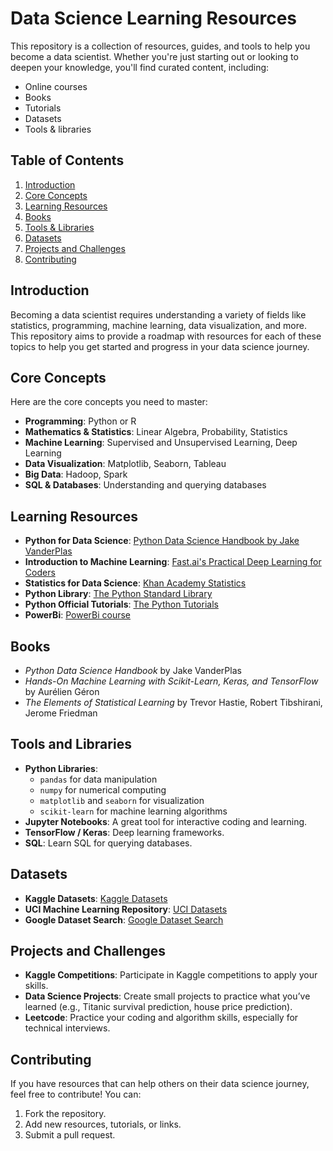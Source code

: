 # Data Science Learning Resources

This repository is a collection of resources, guides, and tools to help you become a data scientist. Whether you're just starting out or looking to deepen your knowledge, you'll find curated content, including:
- Online courses
- Books
- Tutorials
- Datasets
- Tools & libraries

## Table of Contents
1. [Introduction](#introduction)
2. [Core Concepts](#core-concepts)
3. [Learning Resources](#learning-resources)
4. [Books](#books)
5. [Tools & Libraries](#tools-and-libraries)
6. [Datasets](#datasets)
7. [Projects and Challenges](#projects-and-challenges)
8. [Contributing](#contributing)

## Introduction

Becoming a data scientist requires understanding a variety of fields like statistics, programming, machine learning, data visualization, and more. This repository aims to provide a roadmap with resources for each of these topics to help you get started and progress in your data science journey.

## Core Concepts

Here are the core concepts you need to master:
- **Programming**: Python or R
- **Mathematics & Statistics**: Linear Algebra, Probability, Statistics
- **Machine Learning**: Supervised and Unsupervised Learning, Deep Learning
- **Data Visualization**: Matplotlib, Seaborn, Tableau
- **Big Data**: Hadoop, Spark
- **SQL & Databases**: Understanding and querying databases

## Learning Resources

- **Python for Data Science**: [Python Data Science Handbook by Jake VanderPlas](https://jakevdp.github.io/PythonDataScienceHandbook/)
- **Introduction to Machine Learning**: [Fast.ai's Practical Deep Learning for Coders](https://course.fast.ai/)
- **Statistics for Data Science**: [Khan Academy Statistics](https://www.khanacademy.org/math/statistics-probability)
- **Python Library**: [The Python Standard Library](https://docs.python.org/3/library/)
- **Python Official Tutorials**: [The Python Tutorials](https://docs.python.org/3/tutorial/index.html)
- **PowerBi**: [PowerBi course](https://youtu.be/8XoDVwWdaqI?si=7qLJZRn2Uk1m91a5)

## Books

- *Python Data Science Handbook* by Jake VanderPlas
- *Hands-On Machine Learning with Scikit-Learn, Keras, and TensorFlow* by Aurélien Géron
- *The Elements of Statistical Learning* by Trevor Hastie, Robert Tibshirani, Jerome Friedman

## Tools and Libraries

- **Python Libraries**:
  - `pandas` for data manipulation
  - `numpy` for numerical computing
  - `matplotlib` and `seaborn` for visualization
  - `scikit-learn` for machine learning algorithms
- **Jupyter Notebooks**: A great tool for interactive coding and learning.
- **TensorFlow / Keras**: Deep learning frameworks.
- **SQL**: Learn SQL for querying databases.

## Datasets

- **Kaggle Datasets**: [Kaggle Datasets](https://www.kaggle.com/datasets)
- **UCI Machine Learning Repository**: [UCI Datasets](https://archive.ics.uci.edu/ml/index.php)
- **Google Dataset Search**: [Google Dataset Search](https://datasetsearch.research.google.com/)

## Projects and Challenges

- **Kaggle Competitions**: Participate in Kaggle competitions to apply your skills.
- **Data Science Projects**: Create small projects to practice what you’ve learned (e.g., Titanic survival prediction, house price prediction).
- **Leetcode**: Practice your coding and algorithm skills, especially for technical interviews.

## Contributing

If you have resources that can help others on their data science journey, feel free to contribute! You can:
1. Fork the repository.
2. Add new resources, tutorials, or links.
3. Submit a pull request.

